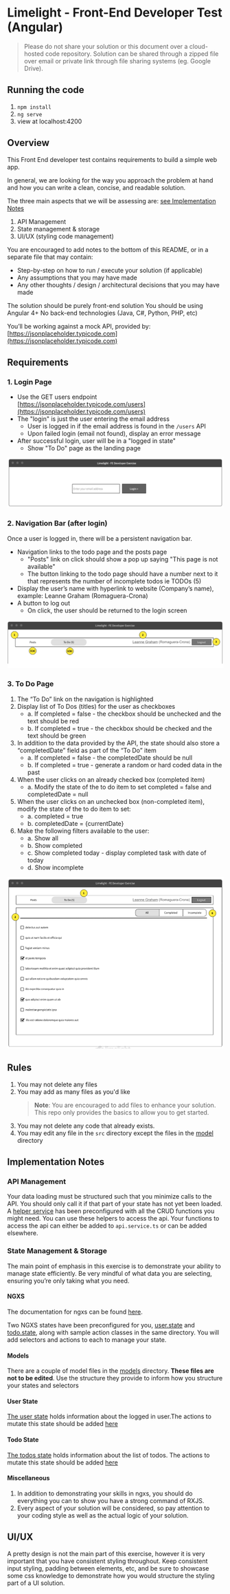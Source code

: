 # Limelight - Front-End Developer Test (Angular)


> Please do not share your solution or this document over a cloud-hosted code repository. Solution can be shared through a zipped file over email or private link through file sharing systems (eg. Google Drive).

## Running the code
1. `npm install`
2. `ng serve`
3. view at localhost:4200

## Overview
This Front End developer test contains requirements to build a simple web app.

In general, we are looking for the way you approach the problem at hand and how you can write a clean, concise, and readable solution.

The three main aspects that we will be assessing are: [see Implementation Notes](#implementation-notes)

1. API Management
2. State management & storage
3. UI/UX (styling code management)

You are encouraged to add notes to the bottom of this README, or in a separate file that may contain:

-   Step-by-step on how to run / execute your solution (if applicable)
-   Any assumptions that you may have made
-   Any other thoughts / design / architectural decisions that you may have made

The solution should be purely front-end solution
You should be using Angular 4+
No back-end technologies (Java, C#, Python, PHP, etc)

You’ll be working against a mock API, provided by: [https://jsonplaceholder.typicode.com](https://jsonplaceholder.typicode.com)

## Requirements

### 1. Login Page

- Use the GET users endpoint [https://jsonplaceholder.typicode.com/users](https://jsonplaceholder.typicode.com/users)
- The "login" is just the user entering the email address
  - User is logged in if the email address is found in the `/users` API
  - Upon failed login (email not found), display an error message
- After successful login, user will be in a "logged in state"
  - Show "To Do" page as the landing page
   
 
![Sample](src/assets/readme-1.png)

### 2. Navigation Bar (after login)

Once a user is logged in, there will be a persistent navigation bar.

- Navigation links to the todo page and the posts page
  - "Posts" link on click should show a pop up saying "This page is not available"
  - The button linking to the todo page should have a number next to it that represents the number of incomplete todos ie TODOs (5)
- Display the user’s name with hyperlink to website (Company’s name), example: Leanne Graham (Romaguera-Crona) 
- A button to log out
  -  On click, the user should be returned to the login screen
      
![Sample](src/assets/readme-2.png)

### 3. To Do Page
  
  1. The “To Do” link on the navigation is highlighted
  2. Display list of To Dos (titles) for the user as checkboxes
      - a. If completed = false - the checkbox should be unchecked and the text
        should be red
      - b. If completed = true - the checkbox should be checked and the text should
        be green
  3. In addition to the data provided by the API, the state should also store a
    “completedDate” field as part of the “To Do” item
      - a. If completed = false - the completedDate should be null
      - b. If completed = true - generate a random or hard coded data in the past
  4. When the user clicks on an already checked box (completed item)
      - a. Modify the state of the to do item to set completed = false and
        completedDate = null
  5. When the user clicks on an unchecked box (non-completed item), modify the
    state of the to do item to set:
      - a. completed = true
      - b. completedDate = {currentDate}
  6. Make the following filters available to the user:
      - a. Show all
      - b. Show completed
      - c. Show completed today - display completed task with date of today
      - d. Show incomplete

![Sample](src/assets/readme-3.png)
## Rules

1. You may not delete any files
2. You may add as many files as you'd like
    > **Note**: You are encouraged to add files to enhance your solution. This repo only provides the basics to allow you to get started.
3. You may not delete any code that already exists.
4. You may edit any file in the `src` directory except the files in the [model](src/app/models/) directory

## Implementation Notes

### API Management

Your data loading must be structured such that you minimize calls to the API. You should only call it if that part of your state has not yet been loaded. A [helper service](src/app/api/api.service.ts) has been preconfigured with all the CRUD functions you might need. You can use these helpers to access the api. Your functions to access the api can either be added to `api.service.ts` or can be added elsewhere.

### State Management & Storage

The main point of emphasis in this exercise is to demonstrate your ability to manage state efficiently. Be very mindful of what data you are selecting, ensuring you’re only taking what you need.

#### NGXS

The documentation for ngxs can be found [here](https://www.ngxs.io/).

Two NGXS states have been preconfigured for you, [user.state](src/app/store/user.state.ts) and [todo.state](src/app/store/todo.state.ts), along with sample action classes in the same directory. You will add selectors and actions to each to manage your state.

#### Models

There are a couple of model files in the [models](src/app/models/) directory. **These files are not to be edited**. Use the structure they provide to inform how you structure your states and selectors

#### User State

[The user state](src/app/store/user.state.ts) holds information about the logged in user.The actions to mutate this state should be added [here](src/app/store/user.action.ts)

#### Todo State

[The todos state](src/app/store/todo.state.ts) holds information about the list of todos. The actions to mutate this state should be added [here](src/app/store/todo.action.ts)

#### Miscellaneous

1. In addition to demonstrating your skills in ngxs, you should do everything you can to show you have a strong command of RXJS.
2. Every aspect of your solution will be considered, so pay attention to your coding style as well as the actual logic of your solution.

## UI/UX

A pretty design is not the main part of this exercise, however it is very important that you have consistent styling throughout. Keep consistent input styling, padding between elements, etc, and be sure to showcase some css knowledge to demonstrate how you would structure the styling part of a UI solution.
